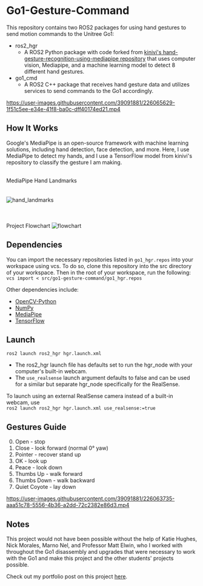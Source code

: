 # Go1-Gesture-Command

This repository contains two ROS2 packages for using hand gestures to send motion commands to the Unitree Go1:
- ros2_hgr
    * A ROS2 Python package with code forked from [kinivi's hand-gesture-recognition-using-mediapipe repository](https://github.com/kinivi/hand-gesture-recognition-mediapipe) that uses computer vision, Mediapipe, and a machine learning model to detect 8 different hand gestures.
- go1_cmd
    * A ROS2 C++ package that receives hand gesture data and utilizes services to send commands to the Go1 accordingly. 

https://user-images.githubusercontent.com/39091881/226065629-1f51c5ee-e34e-41f8-ba0c-dff40174ed21.mp4

## How It Works
Google's MediaPipe is an open-source framework with machine learning solutions, including hand detection, face detection, and more. Here, I use MediaPipe to detect my hands, and I use a TensorFlow model from kinivi's repository to classify the gesture I am making. 

\
MediaPipe Hand Landmarks
\
\
\
![hand_landmarks](https://user-images.githubusercontent.com/39091881/226084581-061db12d-55a3-4767-b09d-a996f1c57caa.png)  
\
\
\
Project Flowchart
![flowchart](https://user-images.githubusercontent.com/39091881/226084782-1535b98b-78bb-4c39-81bb-c627e2e9237a.jpg)

## Dependencies
You can import the necessary repositories listed in `go1_hgr.repos` into your workspace using vcs. To do so, clone this repository into the src directory of your workspace. Then in the root of your workspace, run the following:  
`vcs import < src/go1-gesture-command/go1_hgr.repos`  

Other dependencies include:  
* [OpenCV-Python](https://docs.opencv.org/4.5.4/d2/de6/tutorial_py_setup_in_ubuntu.html)
* [NumPy](https://numpy.org/install/)
* [MediaPipe](https://google.github.io/mediapipe/getting_started/python.html)
* [TensorFlow](https://www.tensorflow.org/install)

## Launch
`ros2 launch ros2_hgr hgr.launch.xml`  
* The ros2_hgr launch file has defaults set to run the hgr_node with your computer's built-in webcam. 
* The `use_realsense` launch argument defaults to false and can be used for a similar but separate hgr_node specifically for the RealSense.

To launch using an external RealSense camera instead of a built-in webcam, use  
`ros2 launch ros2_hgr hgr.launch.xml use_realsense:=true`

## Gestures Guide
0. Open - stop
1. Close - look forward (normal 0&deg; yaw)
2. Pointer - recover stand up
3. OK - look up
4. Peace - look down
5. Thumbs Up - walk forward
6. Thumbs Down - walk backward
7. Quiet Coyote - lay down

https://user-images.githubusercontent.com/39091881/226063735-aaa51c78-5556-4b36-a2dd-72c2382e86d3.mp4

## Notes
This project would not have been possible without the help of Katie Hughes, Nick Morales, Marno Nel, and Professor Matt Elwin, who I worked with throughout the Go1 disassembly and upgrades that were necessary to work with the Go1 and make this project and the other students' projects possible.  

Check out my portfolio post on this project [here](https://avazahedi.github.io/projects/02-hgr-go1).
